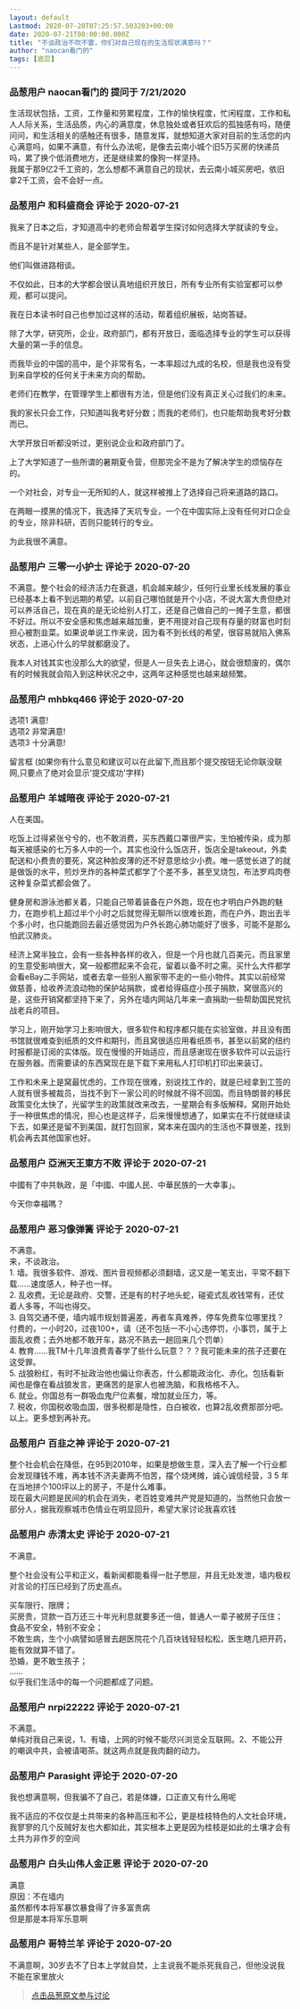 ```yaml
---
layout: default
Lastmod: 2020-07-20T07:25:57.503203+00:00
date: 2020-07-21T00:00:00.000Z
title: "不谈政治不吹不雷，你们对自己现在的生活现状满意吗？"
author: "naocan看门的"
tags: [底层]
---
```



### 品葱用户 **naocan看门的** 提问于 7/21/2020
    
生活现状包括，工资，工作量和劳累程度，工作的愉快程度，忙闲程度，工作和私人人际关系，生活品质，内心的满意度，休息独处或者狂欢后的孤独感有吗，随便问问，和生活相关的感触还有很多，随意发挥，就想知道大家对目前的生活您的内心满意吗，如果不满意，有什么办法呢，是像去云南小城个旧5万买房的快递员吗，累了换个低消费地方，还是继续累的像狗一样坚持。  
我属于那9亿2千工资的，怎么想都不满意自己的现状，去云南小城买房吧，依旧拿2千工资，会不会好一点。
    
                

### 品葱用户 **和科盛商会** 评论于 2020-07-21
        
我来了日本之后，才知道高中的老师会帮着学生探讨如何选择大学就读的专业。  
  
而且不是针对某些人，是全部学生。  
  
他们叫做进路相谈。  
  
不仅如此，日本的大学都会很认真地组织开放日，所有专业所有实验室都可以参观，都可以提问。  
  
我在日本读书时自己也参加过这样的活动，帮着组织展板，站岗答疑。  
  
除了大学，研究所，企业，政府部门，都有开放日，面临选择专业的学生可以获得大量的第一手的信息。  
  
  
  
而我毕业的中国的高中，是个非常有名，一本率超过九成的名校，但是我也没有受到来自学校的任何关于未来方向的帮助。  
  
老师们在教学，在管理学生上都很有方法，但是他们没有真正关心过我们的未来。  
  
我的家长只会工作，只知道叫我考好分数；而我的老师们，也只能帮助我考好分数而已。  
  
大学开放日听都没听过，更别说企业和政府部门了。  
  
上了大学知道了一些所谓的暑期夏令营，但那完全不是为了解决学生的烦恼存在的。  
  
一个对社会，对专业一无所知的人，就这样被推上了选择自己将来道路的路口。  
  
在两眼一摸黑的情况下，我选择了天坑专业，一个在中国实际上没有任何对口企业的专业，除非科研，否则只能转行的专业。  
  
为此我很不满意。
        
                

### 品葱用户 **三零一小护士** 评论于 2020-07-20
        
不满意。整个社会的经济活力在衰退，机会越来越少，任何行业里长线发展的事业已经基本上看不到远期的希望。以前自己哪怕就是开个小店，不说大富大贵但绝对可以养活自己，现在真的是无论给别人打工，还是自己做自己的一摊子生意，都很不好过。所以不安全感和焦虑越来越加重，更不用提对自己现有存量的财富也时刻担心被割韭菜。如果说单说工作来说，因为看不到长线的希望，很容易就陷入佛系状态，上进心什么的早就都磨没了。  
  
我本人对钱其实也没那么大的欲望，但是人一旦失去上进心，就会很颓废的，偶尔有的时候我就会陷入到这种状况之中，这两年这种感觉也越来越频繁。
        
                

### 品葱用户 **mhbkq466** 评论于 2020-07-20
        
选项1 满意!  
选项2 非常满意!  
选项3 十分满意!  
  
留言框 (如果你有什么意见和建议可以在此留下,而且那个提交按钮无论你联没联网,只要点了绝对会显示'提交成功'字样)
        
                

### 品葱用户 **羊城暗夜** 评论于 2020-07-21
        
人在美国。  
  
吃饭上过得紧张兮兮的，也不敢消费，买东西戴口罩很严实，生怕被传染，成为那每天被感染的七万多人中的一个。其实也没什么饭店开，饭店全是takeout，外卖配送和小费贵的要死，窝这种脸皮薄的还不好意思给少小费。唯一感觉长进了的就是做饭的水平，煎炒烹炸的各种菜式都学了个差不多，甚至叉烧包，布法罗鸡肉卷这种复杂菜式都会做了。  
  
健身房和游泳池都关着，只能自己带着装备在户外跑，现在也才明白户外跑的魅力，在跑步机上超过半个小时之后就觉得无聊所以很难长跑，而在户外，跑出去半个多小时，也只能跑回去最近感觉因为户外长跑心肺功能好了很多，可能不是那么怕武汉肺炎。  
  
经济上窝半独立，会有一些各种各样的收入，但是一个月也就几百美元，而且家里的生意受影响很大，窝一般都攒起来不会花，留着以备不时之需。买什么大件都学会看eBay二手网站，或者去拿一些别人搬家带不走的一些小物件。其实以前经常做慈善，给收养流浪动物的保护站捐款，或者给得癌症小孩子捐款，窝很高兴的是，这些开销窝都坚持下来了，另外在墙内网站几年来一直捐助一些帮助国民党抗战老兵的项目。  
  
学习上，刚开始学习上影响很大，很多软件和程序都只能在实验室做，并且没有图书馆就很难查到纸质的文件和期刊，而且窝很适应用看纸质书，甚至以前窝的纽约时报都是订阅的实体版。现在慢慢的开始适应，而且感谢现在很多软件可以云运行在服务器。而需要读的东西窝现在是下载下来用私人打印机打印出来装订。  
  
工作和未来上是窝最忧虑的，工作现在很难，别说找工作的，就是已经拿到工签的人就有很多被裁员，当找不到下一家公司的时候就不得不回国。而且特朗普的移民政策变化太快了，光留学生的政策就改来改去，一星期会有多版解释。窝刚开始处于一种很焦虑的情况，担心也是这样子，后来慢慢想通了，如果实在不行就继续读下去，如果还是留不到美国，就打包回家，窝本来在国内的生活也不算很差，找到机会再去其他国家也好。
        
                

### 品葱用户 **亞洲天王東方不敗** 评论于 2020-07-21
        
中國有了中共執政，是「中國、中國人民、中華民族的一大幸事」。  
  
今天你幸福嗎？
        
                

### 品葱用户 **恶习像弹簧** 评论于 2020-07-21
        
不满意。  
来，不谈政治。  
1\. 墙。我很多软件、游戏、图片音视频都必须翻墙，这又是一笔支出，平常不翻下载……速度感人，种子也一样。  
2\. 乱收费。无论是政府、交警，还是有的村子地头蛇，碰瓷式乱收钱常有，还仗着人多等，不叫也得交。  
3\. 自驾交通不便，墙内城市规划普遍差，再者车真难养，停车免费车位哪里找？付费的，一小时20，过夜100+，请（还不包括一不小心违停罚，小事罚，属于上面乱收费；去外地都不敢开车，路况不熟去一趟回来几个罚单）  
4\. 教育……我TM十几年浪费青春学了些什么玩意？？？我可能未来的孩子还要在这受罪。  
5\. 战狼粉红，有时不扯政治他也偏让你表态，什么都能政治化、赤化。包括看新闻也是像在看战狼发言，更痛苦的是家人也被洗脑，和我格格不入。  
6\. 就业。你国总有一群吸血鬼尸位素餐，增加就业压力，等。  
7\. 税收，你国税收吸血国，很多税都是隐性，白白被收，也算2乱收费那部分吧。  
以上。更多想到再补充。
        
                

### 品葱用户 **百韭之神** 评论于 2020-07-21
        
整个社会机会在降低，在95到2010年，如果是想做生意，深入去了解一个行业都会发现赚钱不难，再本钱不济夫妻两不怕苦，摆个烧烤摊，诚心诚信经营，3 5 年在当地拼个100坪以上的房子，不是什么难事。  
现在最大问题是民间的机会在消失，老百姓变难共产党是知道的，当然他只会放一部分人，据我观察城市色情业在明显回升，希望大家讨论我喜欢钱
        
                

### 品葱用户 **赤清太史** 评论于 2020-07-21
        
不满意。  
  
整个社会没有公平和正义，看新闻都能看得一肚子憋屈，并且无处发泄，墙内极权对言论的打压已经到了历史高点。  
  
买车限行、限牌；  
买房贵，贷款一百万还三十年光利息就要多还一倍，普通人一辈子被房子压住；  
食品不安全，特别不安全；  
不敢生病，生个小病譬如感冒去趟医院花个几百块钱轻轻松松，医生瞎几把开药，能有效就算不错了。  
恐婚，更不敢生孩子；  
……  
似乎我们生活中的每一个问题都成了问题。
        
                

### 品葱用户 **nrpi22222** 评论于 2020-07-21
        
不满意。  
单纯对我自己来说，1、有墙，上网的时候不能尽兴浏览全互联网。2、不能公开的嘲讽中共，会被请喝茶。就这两点就是我肉翻的动力。
        
                

### 品葱用户 **Parasight** 评论于 2020-07-20
        
我也想满意啊，但我骗不了自己，若是体嫌，口正直又有什么用呢  
  
我不适应的不仅仅是土共带来的各种高压和不公，更是桂枝特色的人文社会环境，我寥寥的几个反贼好友也大都如此，其实根本上更是因为桂枝是如此的土壤才会有土共为非作歹的空间
        
                

### 品葱用户 **白头山伟人金正恩** 评论于 2020-07-20
        
满意  
原因：不在墙内  
虽然都传本将军暴饮暴食得了许多富贵病  
但是那是本将军乐意啊
        
                

### 品葱用户 **哥特兰羊** 评论于 2020-07-20
        
不满意啊，30岁去不了日本上学就自焚，上主说我不能杀死我自己，但他没说我不能在家里放火
        
                





> [点击品葱原文参与讨论](https://pincong.rocks/question/28737)

